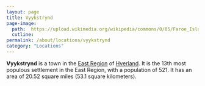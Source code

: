 ```yaml
---
layout: page
title: Vyykstrynd
page-image: 
  path:  https://upload.wikimedia.org/wikipedia/commons/0/05/Faroe_Islands%2C_Vágar%2C_Miðvágur_%2802b%29.jpg
  cutline: 
permalink: /about/locations/vyykstrynd
category: "Locations"
---
```


**Vyykstrynd** is a town in the [East Region](/HUN/about/locations/east) of [Hverland](/HUN/about/locations/hverland). It is the 13th most populous settlement in the East Region, with a population of 521. It has an area of 20.52 square miles (53.1 square kilometers).